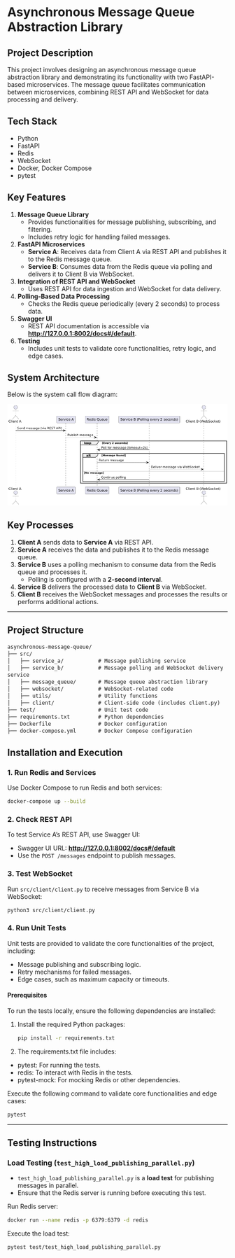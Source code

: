 # Asynchronous Message Queue Abstraction Library

## Project Description
This project involves designing an asynchronous message queue abstraction library and demonstrating its functionality with two FastAPI-based microservices. The message queue facilitates communication between microservices, combining REST API and WebSocket for data processing and delivery.

## Tech Stack
- Python
- FastAPI
- Redis
- WebSocket
- Docker, Docker Compose
- pytest

## Key Features
1. **Message Queue Library**
   - Provides functionalities for message publishing, subscribing, and filtering.
   - Includes retry logic for handling failed messages.
2. **FastAPI Microservices**
   - **Service A**: Receives data from Client A via REST API and publishes it to the Redis message queue.
   - **Service B**: Consumes data from the Redis queue via polling and delivers it to Client B via WebSocket.
3. **Integration of REST API and WebSocket**
   - Uses REST API for data ingestion and WebSocket for data delivery.
4. **Polling-Based Data Processing**
   - Checks the Redis queue periodically (every 2 seconds) to process data.
5. **Swagger UI**
   - REST API documentation is accessible via **http://127.0.0.1:8002/docs#/default**.
6. **Testing**
   - Includes unit tests to validate core functionalities, retry logic, and edge cases.

## System Architecture

Below is the system call flow diagram:

![System Call Flow](./call_flow.png)

## Key Processes
1. **Client A** sends data to **Service A** via REST API.
2. **Service A** receives the data and publishes it to the Redis message queue.
3. **Service B** uses a polling mechanism to consume data from the Redis queue and processes it.
   - Polling is configured with a **2-second interval**.
4. **Service B** delivers the processed data to **Client B** via WebSocket.
5. **Client B** receives the WebSocket messages and processes the results or performs additional actions.

---

## Project Structure
```
asynchronous-message-queue/
├── src/
│   ├── service_a/           # Message publishing service
│   ├── service_b/           # Message polling and WebSocket delivery service
│   ├── message_queue/       # Message queue abstraction library
│   ├── websocket/           # WebSocket-related code
│   ├── utils/               # Utility functions
│   ├── client/              # Client-side code (includes client.py)
├── test/                    # Unit test code
├── requirements.txt         # Python dependencies
├── Dockerfile               # Docker configuration
├── docker-compose.yml       # Docker Compose configuration
```

## Installation and Execution

### 1. Run Redis and Services
Use Docker Compose to run Redis and both services:
```bash
docker-compose up --build
```

### 2. Check REST API
To test Service A’s REST API, use Swagger UI:
- Swagger UI URL: **http://127.0.0.1:8002/docs#/default**
- Use the `POST /messages` endpoint to publish messages.

### 3. Test WebSocket
Run `src/client/client.py` to receive messages from Service B via WebSocket:
```bash
python3 src/client/client.py
```

### 4. Run Unit Tests

Unit tests are provided to validate the core functionalities of the project, including:
- Message publishing and subscribing logic.
- Retry mechanisms for failed messages.
- Edge cases, such as maximum capacity or timeouts.

#### Prerequisites
To run the tests locally, ensure the following dependencies are installed:
1. Install the required Python packages:
   ```bash
   pip install -r requirements.txt
2. The requirements.txt file includes:
- pytest: For running the tests.
- redis: To interact with Redis in the tests.
- pytest-mock: For mocking Redis or other dependencies.

Execute the following command to validate core functionalities and edge cases:
```bash
pytest
```

---

## Testing Instructions

### Load Testing (`test_high_load_publishing_parallel.py`)
- `test_high_load_publishing_parallel.py` is a **load test** for publishing messages in parallel.
- Ensure that the Redis server is running before executing this test.

Run Redis server:
```bash
docker run --name redis -p 6379:6379 -d redis
```

Execute the load test:
```bash
pytest test/test_high_load_publishing_parallel.py
```
